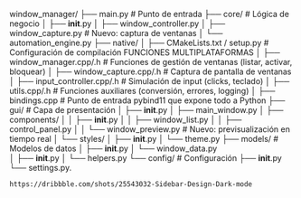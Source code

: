 window_manager/
    ├── main.py                 # Punto de entrada
    ├── core/                   # Lógica de negocio
    │   ├── __init__.py
    │   ├── window_controller.py
    │   ├── window_capture.py   # Nuevo: captura de ventanas
    │   └── automation_engine.py
    ├── native/
    │   ├── CMakeLists.txt / setup.py      # Configuración de compilación   FUNCIONES MULTIPLATAFORMAS 
    │   ├── window_manager.cpp/.h          # Funciones de gestión de ventanas (listar, activar, bloquear)
    │   ├── window_capture.cpp/.h          # Captura de pantalla de ventanas
    │   ├── input_controller.cpp/.h        # Simulación de input (clicks, teclado)
    │   ├── utils.cpp/.h                   # Funciones auxiliares (conversión, errores, logging)
    │   ├── bindings.cpp                   # Punto de entrada pybind11 que expone todo a Python
    ├── gui/                    # Capa de presentación
    │   ├── __init__.py
    │   ├── main_window.py
    │   ├── components/
    │   │   ├── __init__.py
    │   │   ├── window_list.py
    │   │   ├── control_panel.py
    │   │   └── window_preview.py  # Nuevo: previsualización en tiempo real
    │   └── styles/
    │       ├── __init__.py
    │       └── theme.py
    ├── models/                 # Modelos de datos
    │   ├── __init__.py
    │   └── window_data.py  
    │   ├── __init__.py
    │   └── helpers.py
    └── config/                 # Configuración
        ├── __init__.py
        └── settings.py.


    https://dribbble.com/shots/25543032-Sidebar-Design-Dark-mode
